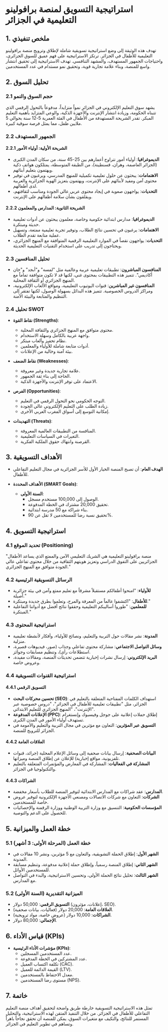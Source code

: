 # استراتيجية التسويق لمنصة برافولينو التعليمية في الجزائر

## 1. ملخص تنفيذي

تهدف هذه الوثيقة إلى وضع استراتيجية تسويقية شاملة لإطلاق وترويج منصة برافولينو التعليمية للأطفال في الجزائر. ترتكز الاستراتيجية على فهم عميق للسوق الجزائري، واحتياجات الجمهور المستهدف، والمشهد التنافسي. تهدف الاستراتيجية إلى تحقيق انتشار واسع للمنصة، وبناء علامة تجارية قوية، وتحقيق نمو مستدام في عدد المستخدمين.

## 2. تحليل السوق

### 2.1 حجم السوق والنمو

يشهد سوق التعليم الإلكتروني في الجزائر نمواً متزايداً، مدفوعاً بالتحول الرقمي الذي تتبناه الحكومة، وزيادة انتشار الإنترنت والأجهزة الذكية، والوعي المتزايد بأهمية التعليم المبكر. تقدر الشريحة المستهدفة من الأطفال في الفئة العمرية 5-12 سنة بحوالي 5 ملايين طفل، مما يمثل فرصة سوقية كبيرة.

### 2.2 الجمهور المستهدف

#### 2.2.1 الشريحة الأولية: أولياء الأمور

- **الديموغرافيا**: أولياء أمور تتراوح أعمارهم بين 25-45 سنة، من سكان المدن الكبرى (الجزائر العاصمة، وهران، قسنطينة)، من الطبقة المتوسطة، يمتلكون هواتف ذكية ويهتمون بتعليم أبنائهم.
- **الاهتمامات**: يبحثون عن حلول تعليمية تكميلية للمنهج المدرسي، ويرغبون في توفير محتوى آمن ومفيد لأبنائهم على الإنترنت، ويهتمون بتعزيز الهوية الجزائرية والعربية لدى أطفالهم.
- **التحديات**: يواجهون صعوبة في إيجاد محتوى عربي عالي الجودة ومناسب لثقافتهم، ويقلقون بشأن سلامة أطفالهم على الإنترنت.

#### 2.2.2 الشريحة الثانوية: المدارس والمعلمون

- **الديموغرافيا**: مدارس ابتدائية حكومية وخاصة، معلمون يبحثون عن أدوات تعليمية حديثة ومبتكرة.
- **الاهتمامات**: يرغبون في تحسين نتائج الطلاب، وتوفير تجربة تعليمية ممتعة، وتسهيل عملية متابعة تقدم الطلاب.
- **التحديات**: يواجهون نقصاً في الموارد التعليمية الرقمية المتوافقة مع المنهج الجزائري، ويحتاجون إلى تدريب على استخدام التقنيات التعليمية الحديثة.

### 2.3 تحليل المنافسين

- **المنافسون المباشرون**: تطبيقات تعليمية عربية وعالمية مثل "لمسة" و"أبجد" و"خان أكاديمي". تتميز هذه التطبيقات بمحتوى غني، لكنها قد لا تكون متوافقة تماماً مع المنهج الجزائري أو الثقافة المحلية.
- **المنافسون غير المباشرين**: قنوات اليوتيوب التعليمية، ومواقع الألعاب الإلكترونية، ومراكز الدروس الخصوصية. تتميز هذه البدائل بسهولة الوصول، لكنها تفتقر إلى التنظيم والمتابعة والبيئة الآمنة.

### 2.4 تحليل SWOT

- **نقاط القوة (Strengths)**:
    - محتوى متوافق مع المنهج الجزائري والثقافة المحلية.
    - واجهة عربية بالكامل وسهلة الاستخدام.
    - نظام تحفيز وألعاب مبتكر.
    - أدوات متابعة شاملة للأولياء والمعلمين.
    - بيئة آمنة وخالية من الإعلانات.

- **نقاط الضعف (Weaknesses)**:
    - علامة تجارية جديدة وغير معروفة.
    - الحاجة إلى بناء ثقة الجمهور.
    - الاعتماد على توفر الإنترنت والأجهزة الذكية.

- **الفرص (Opportunities)**:
    - التوجه الحكومي نحو التحول الرقمي في التعليم.
    - زيادة الطلب على التعليم الإلكتروني عالي الجودة.
    - إمكانية التوسع إلى أسواق المغرب العربي الأخرى.

- **التهديدات (Threats)**:
    - المنافسة من التطبيقات العالمية المعروفة.
    - التغيرات في السياسات التعليمية.
    - القرصنة وانتهاك حقوق الملكية الفكرية.

## 3. الأهداف التسويقية

- **الهدف العام**: أن تصبح المنصة الخيار الأول للأسر الجزائرية في مجال التعليم التفاعلي للأطفال.

- **الأهداف المحددة (SMART Goals)**:
    - **السنة الأولى**:
        - الوصول إلى 100,000 مستخدم مسجل.
        - تحقيق 20,000 مشترك في الخطة المدفوعة.
        - بناء شراكة مع 50 مدرسة ابتدائية.
        - تحقيق نسبة رضا للمستخدمين لا تقل عن 90%.

## 4. استراتيجية التسويق

### 4.1 تحديد الموقع (Positioning)

"منصة برافولينو التعليمية هي الشريك التعليمي الآمن والممتع الذي يساعد الأطفال الجزائريين على التفوق الدراسي وتعزيز هويتهم الثقافية من خلال محتوى تفاعلي عالي الجودة متوافق مع المنهج الجزائري."

### 4.2 الرسائل التسويقية الرئيسية

- **للأولياء**: "امنحوا أطفالكم مستقبلاً مشرقاً مع تعليم ممتع وآمن في بيئة جزائرية أصيلة."
- **للأطفال**: "اكتشفوا عالماً من المعرفة والمرح، وتعلموا بطرق جديدة ومبتكرة."
- **للمعلمين**: "طوروا أساليبكم التعليمية وحققوا نتائج أفضل مع أدواتنا التفاعلية المبتكرة."

### 4.3 استراتيجية المحتوى

- **المدونة**: نشر مقالات حول التربية والتعليم، ونصائح للأولياء، وأفكار لأنشطة تعليمية منزلية.
- **وسائل التواصل الاجتماعي**: مشاركة محتوى تفاعلي وجذاب (صور، فيديوهات قصيرة، استطلاعات رأي)، وتنظيم مسابقات وجوائز.
- **البريد الإلكتروني**: إرسال نشرات إخبارية تتضمن تحديثات المنصة، ومقالات مفيدة، وعروض خاصة.

### 4.4 استراتيجية القنوات التسويقية

#### 4.4.1 التسويق الرقمي

- **تحسين محركات البحث (SEO)**: استهداف الكلمات المفتاحية المتعلقة بالتعليم في الجزائر، مثل "تطبيقات تعليمية للأطفال في الجزائر"، "دروس خصوصية عبر الإنترنت"، "المنهج الجزائري للتعليم الابتدائي".
- **الإعلانات المدفوعة (PPC)**: إطلاق حملات إعلانية على جوجل وفيسبوك وإنستغرام تستهدف أولياء الأمور في المدن الكبرى.
- **التسويق عبر المؤثرين**: التعاون مع مؤثرين في مجال التربية والتعليم والأمومة في الجزائر للترويج للمنصة.

#### 4.4.2 العلاقات العامة

- **البيانات الصحفية**: إرسال بيانات صحفية إلى وسائل الإعلام المحلية (جرائد، قنوات تلفزيونية، مواقع إخبارية) للإعلان عن إطلاق المنصة وميزاتها.
- **المشاركة في الفعاليات**: المشاركة في المعارض والمؤتمرات المتعلقة بالتعليم والتكنولوجيا في الجزائر.

#### 4.4.3 الشراكات

- **المدارس**: عقد شراكات مع المدارس الابتدائية لتوفير المنصة للطلاب بأسعار مخفضة.
- **الشركات**: التعاون مع شركات الاتصالات ومصنعي الأجهزة الإلكترونية لتوفير عروض خاصة للمستخدمين.
- **المؤسسات الحكومية**: التنسيق مع وزارة التربية الوطنية ووزارة الرقمنة والإحصائيات للحصول على الدعم والتوصية.

## 5. خطة العمل والميزانية

### 5.1 خطة العمل (المرحلة الأولى: 3 أشهر)

- **الشهر الأول**: إطلاق الحملة التشويقية، والتعاون مع 5 مؤثرين، ونشر 10 مقالات في المدونة.
- **الشهر الثاني**: إطلاق المنصة رسمياً، وإطلاق حملة إعلانية مدفوعة، وتنظيم مسابقة للمستخدمين الأوائل.
- **الشهر الثالث**: تحليل نتائج الحملة الأولى، وتحسين الاستراتيجية، والبدء في التواصل مع المدارس.

### 5.2 الميزانية التقديرية (السنة الأولى)

- **التسويق الرقمي**: 50,000 دولار (إعلانات، مؤثرون، SEO).
- **العلاقات العامة**: 20,000 دولار (فعاليات، بيانات صحفية).
- **الشراكات**: 10,000 دولار (عروض خاصة، مواد ترويجية).
- **الإجمالي**: 80,000 دولار.

## 6. قياس الأداء (KPIs)

- **مؤشرات الأداء الرئيسية (KPIs)**:
    - عدد المستخدمين المسجلين.
    - عدد المشتركين في الخطة المدفوعة.
    - تكلفة اكتساب العميل (CAC).
    - القيمة الدائمة للعميل (LTV).
    - معدل الاحتفاظ بالمستخدمين.
    - مستوى رضا المستخدمين (NPS).

## 7. خاتمة

تمثل هذه الاستراتيجية التسويقية خارطة طريق واضحة لتحقيق أهداف منصة التعليم التفاعلي للأطفال في الجزائر. من خلال التنفيذ المتقن لهذه الاستراتيجية، والتحليل المستمر للنتائج، والتكيف مع متغيرات السوق، يمكن للمنصة أن تحقق نجاحاً باهراً وتساهم في تطوير التعليم في الجزائر.

